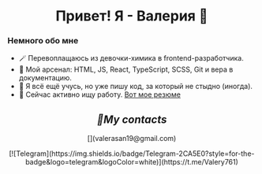<h1 align='center'>Привет! Я - Валерия 👋</h1>

### Немного обо мне

- 🪄 Перевоплащаюсь из девочки-химика в frontend-разработчика.
- 🔧 Мой арсенал: HTML, JS, React, TypeScript, SCSS, Git и вера в документацию.
- 👀 Я всё ещё учусь, но уже пишу код, за который не стыдно (иногда).
- 📎 Сейчас активно ищу работу. [Вот мое резюме](https://rostov.hh.ru/resume/a5bdce18ff0eecb2e40039ed1f35344b30414e 'hh.ru')

<h2 align='center'><em>📮My contacts</em></h2>
<p align='center'>[](valerasan19@gmail.com)</p>
<p align='center'>[![Telegram](https://img.shields.io/badge/Telegram-2CA5E0?style=for-the-badge&logo=telegram&logoColor=white)](https://t.me/Valery761)</p>


<!--
**ValeriiaU/ValeriiaU** is a ✨ _special_ ✨ repository because its `README.md` (this file) appears on your GitHub profile.

Here are some ideas to get you started:

- 🔭 I’m currently working on ...
- 🌱 I’m currently learning ...
- 👯 I’m looking to collaborate on ...
- 🤔 I’m looking for help with ...
- 💬 Ask me about ...
- 📫 How to reach me: ...
- 😄 Pronouns: ...
- ⚡ Fun fact: ...
-->
